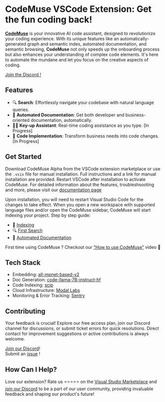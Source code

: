 # CodeMuse VSCode Extension: Get the fun coding back!

[**CodeMuse**](https://www.codemuse.app/) is your innovative AI code assistant, designed to revolutionize your coding experience. With its unique features like an automatically-generated graph and semantic index, automated documentation, and semantic browsing, **CodeMuse** not only speeds up the onboarding process but also enhances your understanding of complex code elements. It's here to automate the mundane and let you focus on the creative aspects of coding.

[Join the Discord !](linktodsicord)

## Features

- 🔍 **Search**: Effortlessly navigate your codebase with natural language queries.
- 📄 **Automated Documentation**: Get both developer and business-oriented documentation, automatically.
- 🧑‍💻 **Key-up Assistant**: Real-time coding assistance as you type. [In Progress]
- 🤖 **Code Implementation**: Transform business needs into code changes. [In Progress]

## Get Started

Download CodeMuse Alpha from the VSCode extension marketplace or use the `.vsix` file for manual installation. Full instructions and a link for manual installation are provided. Restart VSCode after installation to activate CodeMuse. For detailed information about the features, troubleshsooting and more, please visit our [documentation page](https://codemuse.notion.site/a09cd839084048b0bf49dcd98540d01b?v=3cbf6b9c75fe431aa54927ca0ee7b584&pvs=4)

Upon installation, you will need to restart Visual Studio Code for the changes to take effect. When you open a new workspace with supported language files and/or open the CodeMuse sidebar, CodeMuse will start indexing your project. Step by step guide:

- 🤖 [Indexing](https://codemuse.notion.site/Indexing-dec4f5aa0881452a91856b381bf458f3?pvs=4)
- 🔍 [First Search](https://codemuse.notion.site/First-search-65d61dfc2a504222b624e9f088c15bab?pvs=4)
- 📄 [Automated Documentation](https://codemuse.notion.site/Automated-docs-2b94c50852e54440983b589b78a9d5dc?pvs=4)



First time using CodeMuse ? Checkout our ["How to use CodeMuse"](https://www.youtube.com/watch?v=8JmVMXH8kq4) video 🎥

<!---
Upon installation, you will need to restart Visual Studio Code for the changes to take effect. When you open a new workspace with supported language files and/or open the CodeMuse sidebar, CodeMuse will start indexing your project. Step by step guide:

- 🤖 [Indexing](https://codemuse.notion.site/Indexing-dec4f5aa0881452a91856b381bf458f3?pvs=4) ![Indexing Image](media/indexing.png)
*Example of a progress notification, as well as the spinning status bar symbol for CodeMuse.*

- 🔍 [First Search](https://codemuse.notion.site/First-search-65d61dfc2a504222b624e9f088c15bab?pvs=4)![First Search Image](media/search-bar-2.png)
*Query results, with associated relative score and relevancy indicator.*

- 📄 [Automated Documentation](https://codemuse.notion.site/Automated-docs-2b94c50852e54440983b589b78a9d5dc?pvs=4)![Automated Documentation Image](media/doc-content.png)
*CodeMuse auto-generated documentation for a Python method.*

--->

 <!---

Upon installation, you will need to restart Visual Studio Code for the changes to take effect. When you open a new workspace with supported language files and/or open the CodeMuse sidebar, CodeMuse will start indexing your project.
- 🤖 [Indexing](https://codemuse.notion.site/Indexing-dec4f5aa0881452a91856b381bf458f3?pvs=4)
  <br>
  <img src="media/indexing.png" width="500" height="123" alt="Indexing Image" style="border: 3px solid #555; border-radius: 15px; padding: 5px;">
  <br>
  *Example of a progress notification, as well as the spinning status bar symbol for CodeMuse.*

- 🔍 [First Search](https://codemuse.notion.site/First-search-65d61dfc2a504222b624e9f088c15bab?pvs=4)
  <br>
  <img src="media/search-bar-2.png" width="500" height="450" alt="First Search Image" style="border: 3px solid #555; border-radius: 15px; padding: 5px;">
  <br>
  *Query results, with associated relative score and relevancy indicator.*

- 📄 [Automated Documentation](https://codemuse.notion.site/Automated-docs-2b94c50852e54440983b589b78a9d5dc?pvs=4)
  <br>
  <img src="media/doc-content.png" width="500" height="250" alt="Automated Documentation Image" style="border: 3px solid #555; border-radius: 15px; padding: 5px;">
  <br>
  *CodeMuse auto-generated documentation for a Python method.*

  --->

## Tech Stack

- Embedding: [all-mpnet-based-v2](https://huggingface.co/sentence-transformers/all-mpnet-base-v2)
- Doc Generation: [code-llama-7B-instruct-hf](https://huggingface.co/codellama/CodeLlama-7b-Instruct-hf)
- Code Indexing: [scip](https://sourcegraph.com/github.com/sourcegraph/scip)
- Cloud Infrastructure: [Modal Labs](https://modal.com/)
- Monitoring & Error Tracking: [Sentry](https://sentry.io/)

## Contributing

Your feedback is crucial! Explore our free access plan, join our Discord channel for discussions, or submit ticket errors for quick resolutions. Direct contact for improvement suggestions or active contributions is always welcome.

[Join our Discord](https://discord.com/invite/uRJE6e2rgr)!
<br>
Submit an [issue](issueformlink) !

## How Can I Help?

Love our extension? Rate us ⭐⭐⭐⭐⭐ on the [Visual Studio Marketplace](https://marketplace.visualstudio.com/items?itemName=codemuse-app.codemuse&ssr=false#review-details) and [join our Discord](https://discord.com/invite/uRJE6e2rgr) to be a part of our user community, providing invaluable feedback and shaping our product's future!

